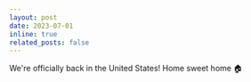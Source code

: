 ```yaml
---
layout: post
date: 2023-07-01
inline: true
related_posts: false
---
```


We're officially back in the United States! Home sweet home  :house:
